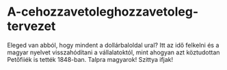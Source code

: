# A-cehozzavetoleghozzavetoleg-tervezet
Eleged van abból, hogy mindent a dollárbaloldal ural? Itt az idő felkelni és a magyar nyelvet visszahódítani a vállalatoktól, mint ahogyan azt köztudottan Petőfiiék is tették 1848-ban. Talpra magyarok! Szittya ifjak! 
